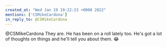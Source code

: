 ```yaml
---
created_at: "Wed Jan 19 19:22:23 +0000 2022"
mentions: ['CSMikeCardona']
in_reply_to: @CSMikeCardona
---
```


@CSMikeCardona They are. He has been on a roll lately too. He's got a lot of thoughts on things and he'll tell you about them. 😂